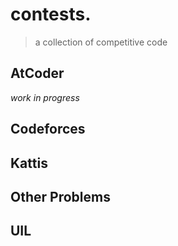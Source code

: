 # contests.
> a collection of competitive code

## AtCoder

*work in progress*
  
## Codeforces


## Kattis


## Other Problems


## UIL

